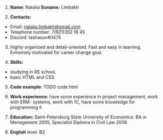 1.  __Name:__ Natalia __Suname:__ Limbakh

2. __Contacts:__ 
* Email: natalia.limbakh@gmail.com
* Telephone number: 7(921)352 18 45
* Discord: tashasun#0475

3. Highly organized and detail-oriented. Fast and easy in learning. Extremely motivated for career change goal.

4. __Skills:__
* studying in RS school, 
* basic HTML and CSS

5. __Code example:__ 
TODO code html

6. __Work experience:__ have some experience in project management, work with ERM- systems, work with 1C, have some knowledge for programming it

7. __Education:__ Saint-Petersburg State University of Economics: 
BA in Menegement 2005, Specialist Diploma in Civil Law 2006

8. __English__ level: B2 